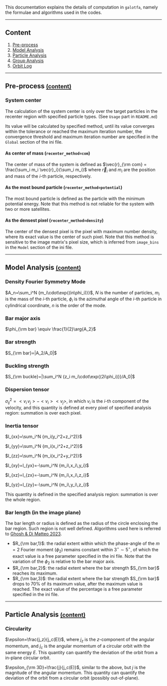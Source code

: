 This documentation explains the details of computation in `galotfa`, namely the formulae and algorithms used
in the codes.

---

## Content <a name="content"></a>

1. <a href="#pre-process">Pre-process</a>
2. <a href="#model">Model Analysis</a>
3. <a href="#particle">Particle Analysis</a>
4. <a href="#group">Group Analysis</a>
5. <a href="#orbit">Orbit Log</a>

---

## Pre-process <a name="pre-process"></a><a href="#content"><font size=4>(content)</font></a>

### System center

The calculation of the system center is only over the target particles in the recenter region with specified
particle types. (See `Usage` part in `README.md`)

Its value will be calculated by specified method, until its value converges within the tolerance or reached
the maximum iteration number, the convergence threshold and maximum iteration number are specified in the
`Global` section of the ini file.

#### As center of mass (`recenter_method=com`)

The center of mass of the system is defined as $\vec{r}_{\rm com} = \frac{\sum_i m_i \vec{r}_i}{\sum_i m_i}$
where $\vec{r}_i$ and $m_i$ are the position and mass of the $i$-th particle, respectively.

#### As the most bound particle (`recenter_method=potential`)

The most bound particle is defined as the particle with the minimum potential energy. Note that this
method is not reliable for the system with two or more satellites.

#### As the densest pixel (`recenter_method=density`)

The center of the densest pixel is the pixel with maximum number density, where its exact value is the
center of such pixel. Note that this method is sensitive to the image matrix's pixel size, which is
inferred from `image_bins` in the `Model` section of the ini file.

---

## Model Analysis <a name="model"></a><a href="#content"><font size=4>(content)</font></a>

### Density Fourier Symmetry Mode

$A_n=\sum_i^N {m_i\cdot\exp{(in\phi_i)}}$, $N$ is the number of particles, $m_i$ is the mass of the
$i$-th particle, $\phi_i$ is the azimuthal angle of the $i$-th particle in cylindrical coordinate, $n$ is
the order of the mode.

### Bar major axis

$\phi_{\rm bar} \equiv \frac{1}{2}\arg{A_2}$

### Bar strength

$S_{\rm bar}=|A_2/A_0|$

### Buckling strength

$S_{\rm buckle}=|\sum_i^N {z_i m_i\cdot\exp{(2i\phi_i)}}/A_0|$

### Dispersion tensor

$\sigma_{ij}^2=<v_i\,v_j> - <v_i><v_j>$, in which $v_i$ is the $i$-th component of the velocity, and this
quantity is defined at every pixel of specified analysis region: summation is over each pixel.

### Inertia tensor

$I_{xx}=\sum_i^N {m_i(y_i^2+z_i^2)}$

$I_{yy}=\sum_i^N {m_i(x_i^2+z_i^2)}$

$I_{zz}=\sum_i^N {m_i(x_i^2+y_i^2)}$

$I_{xy}=I_{yx}=-\sum_i^N {m_i\,x_i\,y_i}$

$I_{xz}=I_{zx}=-\sum_i^N {m_i\,x_i\,z_i}$

$I_{yz}=I_{zy}=-\sum_i^N {m_i\,y_i\,z_i}$

This quantity is defined in the specified analysis region: summation is over the whole region.

### Bar length (in the image plane)

The bar length or radius is defined as the radius of the circle enclosing the bar region. Such region is
not well defined. Algorithms used here is referred to [Ghosh & Di Matteo 2023](https://ui.adsabs.harvard.edu/abs/2023arXiv230810948G/abstract).

- $R_{\rm bar,1}$: the radial extent within which the phase-angle of the $m=2$ Fourier moment ($\phi_2$)
  remains constant within $3^\circ \sim 5^\circ$, of which the exact value is a free parameter specified in the
  ini file. Note that the variation of the $\phi_2$ is relative to the bar major axis.
- $R_{\rm bar,2}$: the radial extent where the bar strength $S_{\rm bar}$ reaches its maximum.
- $R_{\rm bar,3}$: the radial extent where the bar strength $S_{\rm bar}$ drops to $70\%$ of its maximum value,
  after the maximum value is reached. The exact value of the percentage is a free parameter specified in the
  ini file.

---

## Particle Analysis <a name="particle"></a><a href="#content"><font size=4>(content)</font></a>

### Circularity

$\epsilon=\frac{j_z}{j_c(E)}$, where $j_z$ is the $z$-component of the angular momentum, and $j_c$ is the angular
momentum of a circular orbit with the same energy $E$. This quantity can quantify the deviation of the orbit
from a in-plane circular orbit.

$\epsilon_{\rm 3D}=\frac{j}{j_c(E)}$, similar to the above, but $j$ is the magnitude of the angular momentum. This
quantity can quantify the deviation of the orbit from a circular orbit (possibly out-of-plane).
